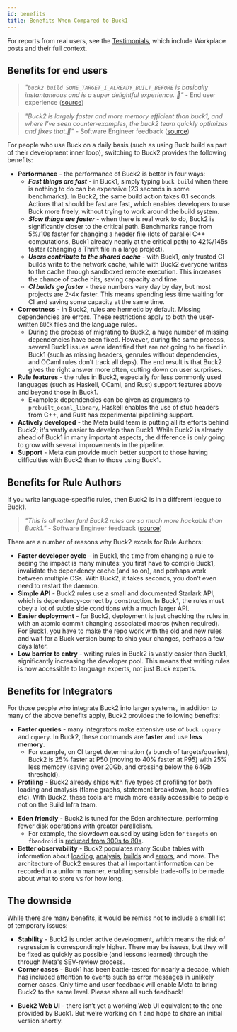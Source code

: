 ```yaml
---
id: benefits
title: Benefits When Compared to Buck1
---
```


<FbInternalOnly>

For reports from real users, see the [Testimonials](testimonials.fb.md), which include Workplace posts and their full context.

</FbInternalOnly>

## Benefits for end users

> *"`buck2 build SOME_TARGET_I_ALREADY_BUILT_BEFORE` is basically instantaneous and is a super delightful experience. 🙂"* - End user experience <FbInternalOnly> ([source](https://fb.prod.workplace.com/groups/buck2users/posts/3030704467185914))</FbInternalOnly>

> *"Buck2 is largely faster and more memory efficient than buck1, and where I’ve seen counter-examples, the buck2 team quickly optimizes and fixes that.🙂"* - Software Engineer feedback<FbInternalOnly> ([source](https://fb.prod.workplace.com/groups/devx.ci.bffs/posts/616830502778501))</FbInternalOnly>

For people who use Buck on a daily basis (such as using Buck build as part of their development inner loop), switching to Buck2 provides the following benefits:

* **Performance** - the performance of Buck2 is better in four ways:
  * ***Fast things are fast*** - in Buck1, simply typing `buck build` when there is nothing to do can be expensive (23 seconds in some benchmarks). In Buck2, the same build action takes 0.1 seconds. Actions that should be fast are fast, which enables developers to use Buck more freely, without trying to work around the build system.
  * ***Slow things are faster*** - when there is real work to do, Buck2 is significantly closer to the critical path. Benchmarks range from 5%/10s faster for changing a header file (lots of parallel C++ computations, Buck1 already nearly at the critical path) to 42%/145s faster (changing a Thrift file in a large project).
  * ***Users contribute to the shared cache*** - with Buck1, only trusted CI builds write to the network cache, while with Buck2 everyone writes to the cache through sandboxed remote execution. This increases the chance of cache hits, saving capacity and time.
  * ***CI builds go faster*** - these numbers vary day by day, but most projects are 2-4x faster. This means spending less time waiting for CI and saving some capacity at the same time.
* **Correctness** - in Buck2, rules are hermetic by default. Missing dependencies are errors. These restrictions apply to both the user-written `BUCK` files and the language rules.
  * During the process of migrating to Buck2, a huge number of missing dependencies have been fixed. However, during the same process, several Buck1 issues were identified that are not going to be fixed in Buck1 (such as missing headers, genrules without dependencies, and OCaml rules don’t track all deps). The end result is that Buck2 gives the right answer more often, cutting down on user surprises.
* **Rule features** - the rules in Buck2, especially for less commonly used languages (such as Haskell, OCaml, and Rust) support features above and beyond those in Buck1.
  * Examples: dependencies can be given as arguments to `prebuilt_ocaml_library`, Haskell enables the use of stub headers from C++, and Rust has experimental pipelining support.
* **Actively developed** - the Meta build team is putting all its efforts behind Buck2; it's vastly easier to develop than Buck1. While Buck2 is already ahead of Buck1 in many important aspects, the difference is only going to grow with several improvements in the pipeline.
* **Support** - Meta can provide much better support to those having difficulties with Buck2 than to those using Buck1.

## Benefits for Rule Authors

If you write language-specific rules, then Buck2 is in a different league to Buck1.

> *"This is all rather fun! Buck2 rules are so much more hackable than Buck1."* - Software Engineer feedback <FbInternalOnly>
([source](https://fb.prod.workplace.com/groups/333784157210625/posts/928214407767594))</FbInternalOnly>

There are a number of reasons why Buck2 excels for Rule Authors:

* **Faster developer cycle** - in Buck1, the time from changing a rule to seeing the impact is many minutes: you first have to compile Buck1, invalidate the dependency cache (and so on), and perhaps work between multiple OSs. With Buck2, it takes seconds, you don’t even need to restart the daemon.
* **Simple API** - Buck2 rules use a small and documented Starlark API, which is dependency-correct by construction. In Buck1, the rules must obey a lot of subtle side conditions with a much larger API.
* **Easier deployment** - for Buck2, deployment is just checking the rules in, with an atomic commit changing associated macros (when required). For Buck1, you have to make the repo work with the old and new rules and wait for a Buck version bump to ship your changes, perhaps a few days later.
* **Low barrier to entry** - writing rules in Buck2 is vastly easier than Buck1, significantly increasing the developer pool. This means that writing rules is now accessible to language experts, not just Buck experts.

## Benefits for Integrators

For those people who integrate Buck2 into larger systems, in addition to many of the above benefits apply, Buck2 provides the following benefits:

* **Faster queries** -  many integrators make extensive use of `buck uquery` and `cquery`. In Buck2, these commands are **faster** and use **less memory**.
  * For example, on CI target determination (a bunch of targets/queries), Buck2 is 25% faster at P50 (moving to 40% faster at P95) with 25% less memory (saving over 20Gb, and crossing below the 64Gb threshold).
* **Profiling** - Buck2 already ships with five types of profiling for both loading and analysis (flame graphs, statement breakdown, heap profiles etc). With Buck2, these tools are much more easily accessible to people not on the Build Infra team.

<FbInternalOnly>

* **Eden friendly** - Buck2 is tuned for the Eden architecture, performing fewer disk operations with greater parallelism.
  * For example, the slowdown caused by using Eden for `targets` on `fbandroid` is [reduced from 300s to 80s](https://fb.workplace.com/groups/132499338763090/posts/132580122088345).
* **Better observability** - Buck2 populates many Scuba tables with information about [loading](https://www.internalfb.com/intern/scuba/query/?dataset=buck2_loads), [analysis](https://www.internalfb.com/intern/scuba/query/?dataset=buck2_analyses), [builds](https://www.internalfb.com/intern/scuba/query/?dataset=buck2_builds) and [errors](https://www.internalfb.com/intern/scuba/query/?dataset=buck2_action_errors), and more. The architecture of Buck2 ensures that all important information can be recorded in a uniform manner, enabling sensible trade-offs to be made about what to store vs for how long.

</FbInternalOnly>

## The downside

While there are many benefits, it would be remiss not to include a small list of temporary issues:

* **Stability** - Buck2 is under active development, which means the risk of regression is correspondingly higher. There may be issues, but they will be fixed as quickly as possible (and lessons learned) through the through Meta's SEV-review process.
* **Corner cases** - Buck1 has been battle-tested for nearly a decade, which has included attention to events such as error messages in unlikely corner cases. Only time and user feedback will enable Meta to bring Buck2 to the same level. Please share all such feedback!

<FbInternalOnly>

* **Buck2 Web UI** - there isn’t yet a working Web UI equivalent to the one provided by Buck1. But we’re working on it and hope to share an initial version shortly.

</FbInternalOnly>
